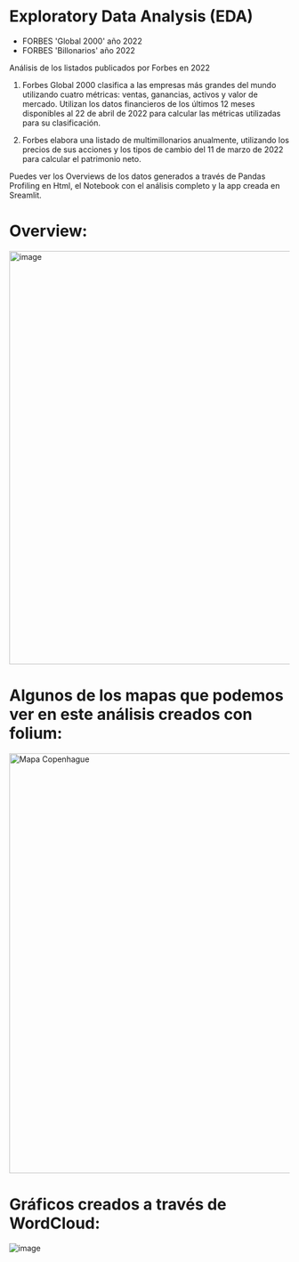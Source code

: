 # Exploratory Data Analysis (EDA) 

- FORBES 'Global 2000'  año 2022
- FORBES 'Billonarios'  año 2022

Análisis de los listados publicados por Forbes en 2022

1. Forbes Global 2000 clasifica a las empresas más grandes del mundo utilizando cuatro métricas: ventas, ganancias, activos y valor de mercado.
 Utilizan los datos financieros de los últimos 12 meses disponibles al 22 de abril de 2022 para calcular las métricas utilizadas para su clasificación.

2. Forbes elabora una listado de multimillonarios anualmente, utilizando los precios de sus acciones y los tipos de cambio del 11 de marzo de 2022 para calcular el patrimonio neto.

Puedes ver los Overviews de los datos generados a través de Pandas Profiling en Html, el Notebook con el análisis completo y la app creada en Sreamlit.

# Overview:

<img width="743" alt="image" src="https://user-images.githubusercontent.com/123492666/221579072-57ca9510-f979-48a1-babd-3c69c7e9db3a.png">

# Algunos de los mapas que podemos ver en este análisis creados con folium:

<img width="755" alt="Mapa Copenhague" src="https://user-images.githubusercontent.com/123492666/221578124-8b9571fb-9add-47af-a5ed-785f1c3a29a2.png">

# Gráficos creados a través de WordCloud:

![image](https://user-images.githubusercontent.com/123492666/221576345-0bfc0736-30e2-49da-ad90-e176284ed032.png)
